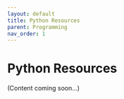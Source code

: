```yaml
---
layout: default
title: Python Resources
parent: Programming
nav_order: 1
---
```


# Python Resources

(Content coming soon...)